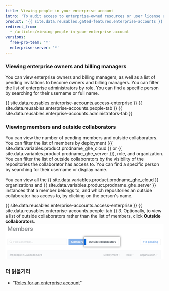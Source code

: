 ```yaml
---
title: Viewing people in your enterprise account
intro: 'To audit access to enterprise-owned resources or user license usage, enterprise owners can view every administrator and member of the enterprise account.'
product: '{{ site.data.reusables.gated-features.enterprise-accounts }}'
redirect_from:
  - /articles/viewing-people-in-your-enterprise-account
versions:
  free-pro-team: '*'
  enterprise-server: '*'
---
```


### Viewing enterprise owners and billing managers

You can view enterprise owners and billing managers, as well as a list of pending invitations to become owners and billing managers. You can filter the list of enterprise administrators by role. You can find a specific person by searching for their username or full name.

{{ site.data.reusables.enterprise-accounts.access-enterprise }}
{{ site.data.reusables.enterprise-accounts.people-tab }}
{{ site.data.reusables.enterprise-accounts.administrators-tab }}

### Viewing members and outside collaborators

You can view the number of pending members and outside collaborators. You can filter the list of members by deployment ({{ site.data.variables.product.prodname_ghe_cloud }} or {{ site.data.variables.product.prodname_ghe_server }}), role, and organization. You can filter the list of outside collaborators by the visibility of the repositories the collaborator has access to. You can find a specific person by searching for their username or display name.

You can view all the {{ site.data.variables.product.prodname_ghe_cloud }} organizations and {{ site.data.variables.product.prodname_ghe_server }} instances that a member belongs to, and which repositories an outside collaborator has access to, by clicking on the person's name.

{{ site.data.reusables.enterprise-accounts.access-enterprise }}
{{ site.data.reusables.enterprise-accounts.people-tab }}
3. Optionally, to view a list of outside collaborators rather than the list of members, click **Outside collaborators**. ![Outside collaborators tab on the Organization members page](/assets/images/help/business-accounts/outside-collaborators-tab.png)

### 더 읽을거리

- "[Roles for an enterprise account](/articles/roles-for-an-enterprise-account)"
